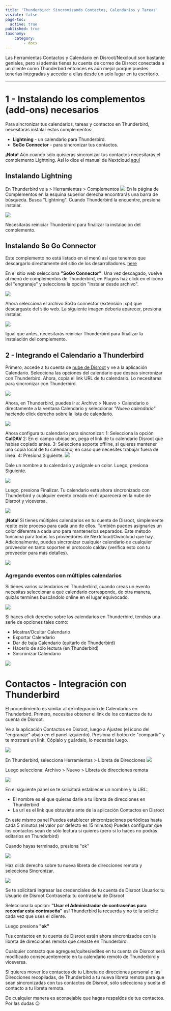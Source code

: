 ```yaml
---
title: 'Thunderbird: Sincronizando Contactos, Calendarios y Tareas'
visible: false
page-toc:
  active: true
published: true
taxonomy:
    category:
        - docs
---
```


Las herramientas Contactos y Calendario en Disroot/Nexcloud son bastante geniales, pero si además tienes tu cuenta de correo de Disroot conectada a un cliente como Thunderbird entonces es aún mejor porque puedes tenerlas integradas y acceder a ellas desde un solo lugar en tu escritorio.

---------


# 1 - Instalando los complementos (add-ons) necesarios

Para sincronizar tus calendarios, tareas y contactos en Thunderbird, necesitarás instalar estos complementos:

* **Lightning** - un calendario para Thunderbird.
* **SoGo Connector**  - para sincronizar tus contactos.

**¡Nota!** Aún cuando sólo quisieras sincronizar tus contactos necesitarás el complemento Lightning. Así lo dice el manual de Nextcloud [aquí](https://docs.nextcloud.com/server/9.0/user_manual/pim/sync_thunderbird.html)

## Instalando Lightning

En Thunderbird ve a > Herramientas > Complementos
![](en/thunderbird_1.png)
En la página de Complementos en la esquina superior derecha encontrarás una barra de búsqueda. Busca "Lightning". Cuando Thunderbird la encuentre, presiona instalar.

![](en/thunderbird_2.png)

Necesitarás reiniciar Thunderbird para finalizar la instalación del complemento.

## Instalando So Go Connector

Este complemento no está listado en el menú así que tenemos que descargarlo directamente del sitio de los desarrolladores. [here](https://sogo.nu/download.html#/frontends)

En el sitio web selecciona **"SoGo Connector"**. Una vez descagado, vuelve al menú de complementos de Thunderbird, en Plugins haz click en el ícono del "engranaje" y selecciona la opción "Instalar desde archivo".

![](en/thunderbird_3.png)

Ahora selecciona el archivo SoGo connector (extensión .xpi) que descargaste del sitio web.
La siguiente imagen debería aparecer, presiona instalar.

![](en/thunderbird_4.png)

Igual que antes, necesitarás reiniciar Thunderbird para finalizar la instalación del complemento.


## 2 - Integrando el Calendario a Thunderbird

Primero, accede a tu cuenta de [nube de Disroot](https://cloud.disroot.org) y ve a la aplicación Calendario. Selecciona las opciones del calendario que deseas sincronizar con Thunderbird.
Ahora, copia el link URL de tu calendario. Lo necesitarás para sincronizar con Thunderbird.

 ![](en/thunderbird_6.png)

Ahora, en Thunderbird, puedes ir a: Archivo > Nuevo > Calendario o directamente a la ventana Calendario y seleccionar *"Nuevo calendario"* haciendo click derecho sobre la lista de calendario.

![](en/thunderbird_7.png)

Ahora configura tu calendario para sincronizar:
1: Selecciona la opción **CalDAV**
2: En el campo ubicación, pega el link de tu calendario Disroot que habías copiado antes.
3: Selecciona soporte offline, si quieres mantener una copia local de tu calendario, en caso que necesites trabajar fuera de línea.
4: Presiona Siguiente.
![](en/thunderbird_8.png)

Dale un nombre a tu calendario y asígnale un color.
Luego, presiona Siguiente.

![](en/thunderbird_9.png)

Luego, presiona Finalizar.
Tu calendario está ahora sincronizado con Thunderbird y cualquier evento creado en él aparecerá en la nube de Disroot y viceversa.

![](en/thunderbird_10.png)

**¡Nota!**
Si tienes múltiples calendarios en tu cuenta de Disroot, simplemente repite este proceso para cada uno de ellos. También puedes asignarles un color diferente a cada uno para mantenerlos separados. Este método funciona para todos los proveedores de Nextcloud/Owncloud que hay.
Adicionalmente, puedes sincronizar cualquier calendario de cualquier proveedor en tanto soporten el protocolo caldav (verifica esto con tu proveedor para más detalles).

![](en/thunderbird_11.png)

### Agregando eventos con múltiples calendarios
Si tienes varios calendarios en Thunderbird, cuando creas un evento necesitas seleccionar a qué calendario corresponde, de otra manera, quizás termines buscándolo online en el lugar equivocado.

![](en/thunderbird_12.png)

Si haces click derecho sobre los calendarios en Thunderbird, tendrás una serie de opciones tales como:

* Mostrar/Ocultar Calendario
* Exportar Calendario
* Dar de baja Calendario (quitarlo de Thunderbird)
* Hacerlo de sólo lectura (en Thunderbird)
* Sincronizar Calendario

![](en/thunderbird_13.png)

# Contactos - Integración con Thunderbird

El procedimiento es similar al de integración de Calendarios en Thunderbird. Primero, necesitas obtener el link de los contactos de tu cuenta de Disroot.

Ve a la aplicación Contactos en Disroot, luego a Ajustes (el ícono del "engranaje" abajo en el panel izquierdo). Presiona el botón de "compartir" y te mostrará un link.
Cópialo y guárdalo, lo necesitás luego.

![](en/thunderbird_contacts-1.png)

En Thunderbird, selecciona Herramientas > Libreta de Direcciones
![](en/thunderbird_contacts-2.png)

Luego selecciona: Archivo > Nuevo > Libreta de direcciones remota

![](en/thunderbird_contacts-3.png)

En el siguiente panel se te solicitará establecer un nombre y la URL:

* El nombre es el que quieras darle a tu libreta de direcciones en Thunderbird
* La url es el link que obtuviste ante de la aplicación Contactos en Disroot

En este mismo panel
Puedes establecer sincronizaciones periódicas hasta cada 5 minutos (el valor por defecto es 15 minutos)
Puedes configurar que los contactos sean de sólo lectura si quieres (pero si lo haces no podrás editarlos en Thunderbird)

Cuando hayas terminado, presiona "ok"

![](en/thunderbird_contacts-4.png)

Haz click derecho sobre tu nueva libreta de direcciones remota y selecciona Sincronizar.

![](en/thunderbird_contacts-5.png)

Se te solicitará ingresar las credenciales de tu cuenta de Disroot
Usuario: tu Usuario de Disroot
Contraseña: tu contraseña de Disroot

Selecciona la opción: **"Usar el Administrador de contraseñas para recordar esta contraseña"** así Thunderbird la recuerda y no te la solicite cada vez que uses el cliente.

Luego presiona **"ok"**


Tus contactos en tu cuenta de Disroot están ahora sincronizados con la libreta de direcciones remota que creaste en Thunderbird.


Cualquier contacto que agregues/quites/edites en tu cuenta de Disroot será modificado consecuentemente en tu calendario remoto de Thunderbird y viceversa.

Si quieres mover los contactos de tu Libreta de direcciones personal o las Direcciones recopiladas, de Thunderbird a tu nueva libreta remota para que sean sincronizadas con tus contactos de Disroot, sólo selecciona y suelta el contacto a tu libreta remota.

De cualquier manera es aconsejable que hagas respaldos de tus contactos. Por las dudas :wink:
